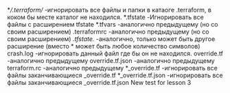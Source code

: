 
**/.terraform/* -игнорировать все файлы и папки в катаоге .terraform, в коком бы месте каталог не находился.
*.tfstate -Игнорировать все файлы с расширением tfstate
*.tfvars -аналогично предыдущему (но со своим расширением)
.terraformrc -аналогично предыдущему (но со своим расширением)
*.tfstate.* -аналогично, только может быть другое расширение (вместо * может быть любое количество символов)
crash.log -игнорировать данный файл где бы он не находился.
override.tf -аналогично предыдущему
override.tf.json -аналогично предыдущему
terraform.rc -аналогично предыдущему
*_override.tf -игнорировать все файлы заканчивающиеся _override.tf
*_override.tf.json -игнорировать все файлы заканчивающиеся _override.tf.json
New test for lesson 3